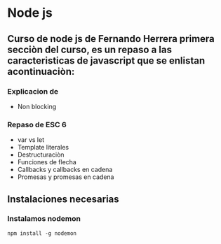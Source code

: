 # Node js
## Curso de node js de Fernando Herrera primera secciòn del curso, es un  repaso a las caracteristicas de javascript que se enlistan acontinuaciòn: 

### Explicacion de 
- Non blocking

### Repaso de ESC 6
- var vs let
- Template literales 
- Destructuraciòn
- Funciones de flecha
- Callbacks y callbacks en cadena
- Promesas y promesas en cadena

## Instalaciones necesarias
### Instalamos nodemon 
 ``` npm install -g nodemon ``` 
